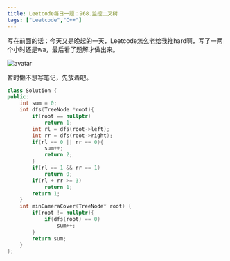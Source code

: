 ```yaml
---
title: Leetcode每日一题：968.监控二叉树
tags: ["Leetcode","C++"]
---
```


写在前面的话：今天又是晚起的一天，Leetcode怎么老给我推hard啊，写了一两个小时还是wa，最后看了题解才做出来。

![avatar](/img/2020.09.22.png)

暂时懒不想写笔记，先放着吧。

~~~C++
class Solution {
public:
    int sum = 0;
    int dfs(TreeNode *root){
        if(root == nullptr)
            return 1;
        int rl = dfs(root->left);
        int rr = dfs(root->right);
        if(rl == 0 || rr == 0){
            sum++;
            return 2;
        }
        if(rl == 1 && rr == 1)
            return 0;
        if(rl + rr >= 3)
            return 1;
        return 1;
    }
    int minCameraCover(TreeNode* root) {
        if(root != nullptr){
            if(dfs(root) == 0)
                sum++;
        }
        return sum;
    }
};
~~~

